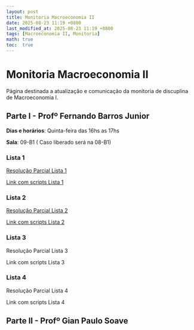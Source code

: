 ```yaml
---
layout: post
title: Monitoria Macroeconomia II
date: 2025-08-23 11:19 +0800
last_modified_at: 2025-08-23 11:19 +0800
tags: [Macroeconomia II, Monitoria]
math: true
toc:  true
---
```


# Monitoria Macroeconomia II

Página destinada a atualização e comunicação da monitoria de discuplina de Macroeconomia I.

## Parte I - Profº Fernando Barros Junior

**Dias e horários**: Quinta-feira das 16hs as 17hs

**Sala**: 09-B1 ( Caso liberado será na 08-B1)

### Lista 1

[Resolução Parcial Lista 1](/pdf/macro_2/Lista_1___Macro_2.pdf)

[Link com scripts Lista 1](https://github.com/yuripassuelo/yuripassuelo.github.io/tree/main/macro_2/lista_1)

### Lista 2

[Resolução Parcial Lista 2](/pdf/macro_2/Lista_2___Macro_2.pdf)

[Link com scripts Lista 2](https://github.com/yuripassuelo/yuripassuelo.github.io/tree/main/macro_2/lista_2)

### Lista 3

Resolução Parcial Lista 3

Link com scripts Lista 3

### Lista 4

Resolução Parcial Lista 4

Link com scripts Lista 4

## Parte II - Profº Gian Paulo Soave